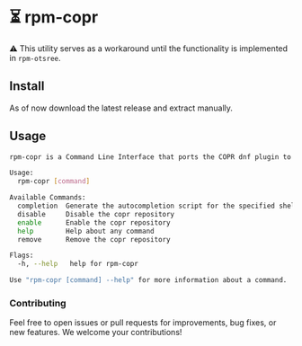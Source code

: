 #  ⏳ rpm-copr

⚠️ This utility serves as a workaround until the functionality is implemented in ```rpm-otsree```.

## Install
As of now download the latest release and extract manually.

## Usage
```bash
rpm-copr is a Command Line Interface that ports the COPR dnf plugin to immutable (OSTree) images.

Usage:
  rpm-copr [command]

Available Commands:
  completion  Generate the autocompletion script for the specified shell
  disable     Disable the copr repository
  enable      Enable the copr repository
  help        Help about any command
  remove      Remove the copr repository

Flags:
  -h, --help   help for rpm-copr

Use "rpm-copr [command] --help" for more information about a command.
```

### Contributing

Feel free to open issues or pull requests for improvements, bug fixes, or new features. We welcome your contributions!
